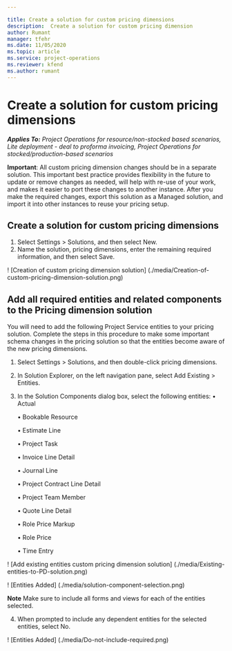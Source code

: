 ```yaml
--- 

title: Create a solution for custom pricing dimensions 
description:  Create a solution for custom pricing dimension
author: Rumant
manager: tfehr 
ms.date: 11/05/2020  
ms.topic: article 
ms.service: project-operations 
ms.reviewer: kfend 
ms.author: rumant 
--- 
```


# Create a solution for custom pricing dimensions

 _**Applies To:** Project Operations for resource/non-stocked based scenarios, Lite deployment - deal to proforma invoicing, Project Operations for stocked/production-based scenarios_ 

**Important**: All custom pricing dimension changes should be in a separate solution. This important best practice provides flexibility in the future to update or remove changes as needed, will help with re-use of your work, and makes it easier to port these changes to another instance. After you make the required changes, export this solution as a Managed solution, and import it into other instances to reuse your pricing setup.

## Create a solution for custom pricing dimensions
1.	Select Settings > Solutions, and then select New.
2.	Name the solution, <your organization name> pricing dimensions, enter the remaining required information, and then select Save.

! [Creation of custom pricing dimension solution] (./media/Creation-of-custom-pricing-dimension-solution.png)
 
## Add all required entities and related components to the Pricing dimension solution
You will need to add the following Project Service entities to your pricing solution. Complete the steps in this procedure to make some important schema changes in the pricing solution so that the entities become aware of the new pricing dimensions.
1.	Select Settings > Solutions, and then double-click <your organization name> pricing dimensions.
2.	In Solution Explorer, on the left navigation pane, select Add Existing > Entities.
3.	In the Solution Components dialog box, select the following entities:
      •	Actual
 
      •	Bookable Resource
 
      •	Estimate Line
      
      •	Project Task
      
      •	Invoice Line Detail
      
      •	Journal Line
      
      •	Project Contract Line Detail
      
      •	Project Team Member
      
      •	Quote Line Detail
      
      •	Role Price Markup
      
      •	Role Price
      
      •	Time Entry
 
 ! [Add existing entities custom pricing dimension solution] (./media/Existing-entities-to-PD-solution.png)
 
 
 ! [Entities Added] (./media/solution-component-selection.png)
 

**Note** Make sure to include all forms and views for each of the entities selected.

4.	When prompted to include any dependent entities for the selected entities, select No.

! [Entities Added] (./media/Do-not-include-required.png)
 

